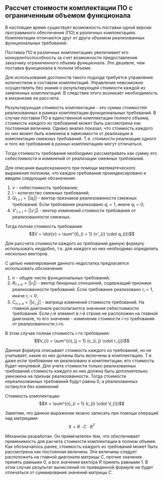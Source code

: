 ## Рассчет стоимости комплектации ПО с ограниченным объемом функционала 

В настоящее время существует возможность поставки одной версии программного обеспечения (ПО) в различных комплектациях. Комплектации отличаются друг от друга объемом реализованных функциональных требований.

Поставка ПО в различных комплектациях увеличивает его конкурентоспособность за счет возможности предоставления заказчику ограниченного объема функционала. Это дешевле, чем поставка функционала в полном объеме.

Для использования достоинств такого подхода требуется управление количеством и составом комплектаций. Управление невозможно осуществлять без знания о результирующей стоимости каждой из заявленных комплектаций. В следствие этого возникает необходимость в механизме ее рассчета.

Результирующая стоимость комплектации - это сумма стоимостей реализованных в рамках комплектации функциональных требований. В случае поставки ПО в единственной комплектации полного объема, стоимость каждого из требований может быть рассмотрена как постоянная величина. Однако анализ показал, что стоимость каждого из них может быть изменена в зависимости от реализации в комплектации смежных требований. Т.е. стоимости реализации одного и того же требования в разных комплектациях могут отличаться.

Тогда стоимость требования необходимо рассматривать как сумму его себестоимости и изменений от реализации смежных требований.

Для описания вышесказанного при помощи математеческого выражения положим, что каждое требование проиндексировано и введем следующие обозначения:

1. $\dot{v}$ - себестоимость требования; 
2. $l$ - количество смежных требований;
3. $Q_{1 \times l} = ||q_{i}||$ - вектор признаков реализованности смежных требований. Если требование реализовано $q_{i} = 1$, иначе $q_{i} = 0$;
4. $V'_{1 \times l} = ||v'_{i}||$ - вектор изменений стоимости требования от реализованности смежных.

Тогда полная стоимость требования:
$$V = \dot{v} + \sum^{l}_{i = 1} (v'_{i} \cdot q_{i})$$

Для рассчета стоимости каждого из требований данную формулу использовать неудобно, т.к. для каждого из них необходимо определить несколько векторов.

С целью нивелирования данного недостатка предлагается использовать обозначения:

1. $n$ - общее число функциональных требований;
2. $R_{1 \times n} = ||r_{i}||$ - вектор бинарных отношений, содержащий признаки реализованности требований. Если требование реализовано $r_{i} = 1$, иначе $r_{i} = 0$;
3. $C_{n \times n} = ||c_{i, j}||$ - матрица изменений стоимости требований. На главной диагонале располагаются значения себестоимости требований. Если $j$-й элемент в $i$-й строке не расположен на главной диагонале, то его значение - изменение стоимости $i$-го требования от реализованности $j$-го.

В этом случае полная стоимость $i$-го требования:
$$V_{i} = \sum^{n}_{j = 1} (c_{i, j} \cdot r_{j})$$

Данная формула описывает стоимость каждого из требований, но не учитывает, какие из них должны быть включены в комплектацию. Т.е. даже если требование не реализовано в комплектации, его стоимость будет ненулевой. Для учета стоимости только реализованных требований стоимость каждого из них должна быть дополнительно умножена на признак реализованности. Тогда стоимости нереализованных требований будут равны $0$, а реализованных останутся без изменений

Стоимость комплектации:
$$X = \sum^{n}_{i = 1} (r_{i} \cdot V_{i})$$

Заметим, что данное выражение можно записать при помощи операций над матрицами:
$$X = R \cdot C \cdot R^{T}$$

Механизм разработан. Он примечателен тем, что обеспечивает применимость для расчета стоимости комплектации в полном объеме. Как обозначалось ранее, стоимость каждого из требований может быть рассмотрена как постоянная величина. Эти величины следует расположить на главной диагонали матрицы $C$, прочие значения принять равными $0$, а все значения вектора $R$ принять равными $1$. В этом случае результат вычислений по приведенной формуле не будет отличаться от суммирования значений матрицы $C$.